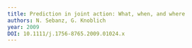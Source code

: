 ```yaml
---
title: Prediction in joint action: What, when, and where
authors: N. Sebanz, G. Knoblich
year: 2009
DOI: 10.1111/j.1756-8765.2009.01024.x
---
```



